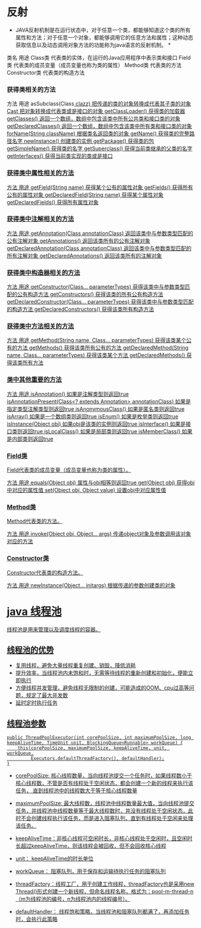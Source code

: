 # 反射

* JAVA反射机制是在运行状态中，对于任意一个类，都能够知道这个类的所有属性和方法；对于任意一个对象，都能够调用它的任意方法和属性；这种动态获取信息以及动态调用对象方法的功能称为java语言的反射机制。 *


类名	用途
Class类	代表类的实体，在运行的Java应用程序中表示类和接口
Field类	代表类的成员变量（成员变量也称为类的属性）
Method类	代表类的方法
Constructor类	代表类的构造方法


### 获得类相关的方法
方法	用途
asSubclass(Class<U> clazz)	把传递的类的对象转换成代表其子类的对象
Cast	把对象转换成代表类或是接口的对象
getClassLoader()	获得类的加载器
getClasses()	返回一个数组，数组中包含该类中所有公共类和接口类的对象
getDeclaredClasses()	返回一个数组，数组中包含该类中所有类和接口类的对象
forName(String className)	根据类名返回类的对象
getName()	获得类的完整路径名字
newInstance()	创建类的实例
getPackage()	获得类的包
getSimpleName()	获得类的名字
getSuperclass()	获得当前类继承的父类的名字
getInterfaces()	获得当前类实现的类或是接口

### 获得类中属性相关的方法
方法	用途
getField(String name)	获得某个公有的属性对象
getFields()	获得所有公有的属性对象
getDeclaredField(String name)	获得某个属性对象
getDeclaredFields()	获得所有属性对象

### 获得类中注解相关的方法
方法	用途
getAnnotation(Class<A> annotationClass)	返回该类中与参数类型匹配的公有注解对象
getAnnotations()	返回该类所有的公有注解对象
getDeclaredAnnotation(Class<A> annotationClass)	返回该类中与参数类型匹配的所有注解对象
getDeclaredAnnotations()	返回该类所有的注解对象

### 获得类中构造器相关的方法
方法	用途
getConstructor(Class...<?> parameterTypes)	获得该类中与参数类型匹配的公有构造方法
getConstructors()	获得该类的所有公有构造方法
getDeclaredConstructor(Class...<?> parameterTypes)	获得该类中与参数类型匹配的构造方法
getDeclaredConstructors()	获得该类所有构造方法

### 获得类中方法相关的方法
方法	用途
getMethod(String name, Class...<?> parameterTypes)	获得该类某个公有的方法
getMethods()	获得该类所有公有的方法
getDeclaredMethod(String name, Class...<?> parameterTypes)	获得该类某个方法
getDeclaredMethods()	获得该类所有方法

### 类中其他重要的方法
方法	用途
isAnnotation()	如果是注解类型则返回true
isAnnotationPresent(Class<? extends Annotation> annotationClass)	如果是指定类型注解类型则返回true
isAnonymousClass()	如果是匿名类则返回true
isArray()	如果是一个数组类则返回true
isEnum()	如果是枚举类则返回true
isInstance(Object obj)	如果obj是该类的实例则返回true
isInterface()	如果是接口类则返回true
isLocalClass()	如果是局部类则返回true
isMemberClass()	如果是内部类则返回true

### Field类
Field代表类的成员变量（成员变量也称为类的属性）。

方法	用途
equals(Object obj)	属性与obj相等则返回true
get(Object obj)	获得obj中对应的属性值
set(Object obj, Object value)	设置obj中对应属性值

### Method类
Method代表类的方法。

方法	用途
invoke(Object obj, Object... args)	传递object对象及参数调用该对象对应的方法

### Constructor类
Constructor代表类的构造方法。

方法	用途
newInstance(Object... initargs)	根据传递的参数创建类的对象






# java 线程池
线程池是用来管理以及调度线程的容器。

## 线程池的优势

* 复用线程，避免大量线程重复创建、销毁，降低消耗
* 提升效率，当线程池内未饱和时，无需等待线程的重新创建和初始化，便能立即执行
* 方便线程并发管理，避免线程无限制的创建，可能造成的OOM、cpu过高等问题，规定了最大并发数
* 延时定时执行任务


## 线程池参数

```
public ThreadPoolExecutor(int corePoolSize, int maximumPoolSize, long keepAliveTime, TimeUnit unit, BlockingQueue<Runnable> workQueue) {
    this(corePoolSize, maximumPoolSize, keepAliveTime, unit, workQueue,
         Executors.defaultThreadFactory(), defaultHandler);
}
```

* corePoolSize: 核心线程数量，当向线程池提交一个任务时，如果线程数小于核心线程数，不管是否有线程处于空闲状态，都会创建一个新的线程来执行该任务，
直到线程池中的线程数大于等于核心线程数量
* maximumPoolSize: 最大线程数，线程池中线程数量最大值，当向线程池提交任务，并线程池中线程数量等于最大线程数时，并没有线程处于空闲状态，此时不会创建线程执行该任务，而是进入阻塞队列，直到有线程处于空闲来处理该任务。

* keepAliveTime：非核心线程可空闲时长，非核心线程处于空闲时，且空闲时长超过keepAliveTime，则该线程会被回收，但不会回收核心线程

* unit： keepAliveTime的时长单位

* workQueue： 阻塞队列，用于保存和运输待执行任务的阻塞队列

* threadFactory：线程工厂，用于创建工作线程，threadFactory也是采用new Thread()形式创建一个新线程，但命名线程名称，格式为：pool-m-thread-n（m为线程池的编号，n为线程池内的线程编号）。

* defaultHandler： 线程饱和策略，当线程池和阻塞队列都满了，再添加任务时，会执行此策略

